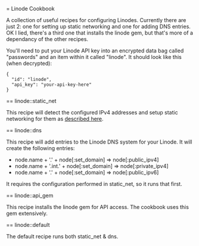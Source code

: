 = Linode Cookbook

A collection of useful recipes for configuring Linodes. Currently there are just
2: one for setting up static networking and one for adding DNS entries. OK I
lied, there's a third one that installs the linode gem, but that's more of a
dependancy of the other recipes.

You'll need to put your Linode API key into an encrypted data bag called
"passwords" and an item within it called "linode". It should look like this
(when decrypted):

    {
      "id": "linode",
      "api_key": "your-api-key-here"
    }

== linode::static_net

This recipe will detect the configured IPv4 addresses and setup static
networking for them as [described here](http://library.linode.com/networking/configuring-static-ip-interfaces).

== linode::dns

This recipe will add entries to the Linode DNS system for your Linode. It will
create the following entries:

* node.name + '.' + node[:set_domain] => node[:public_ipv4]
* node.name + '.int.' + node[:set_domain] => node[:private_ipv4]
* node.name + '.' + node[:set_domain] => node[:public_ipv6]

It requires the configuration performed in static_net, so it runs that first.

== linode::api_gem

This recipe installs the linode gem for API access. The cookbook uses this gem
extensively.

== linode::default

The default recipe runs both static_net & dns.

